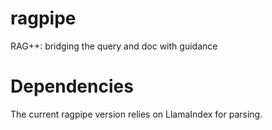 # ragpipe
RAG++: bridging the query and doc with guidance





# Dependencies

The current ragpipe version relies on LlamaIndex for parsing.
